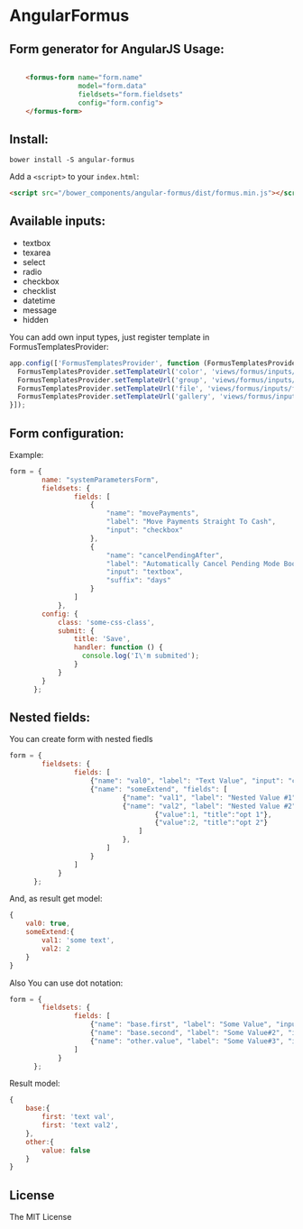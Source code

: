 AngularFormus
=============
Form generator for AngularJS
Usage:
----
```html

    <formus-form name="form.name"
                 model="form.data"
                 fieldsets="form.fieldsets"
                 config="form.config">
    </formus-form>
```
Install:
-------
```
bower install -S angular-formus

```
Add a `<script>` to your `index.html`:

```html
<script src="/bower_components/angular-formus/dist/formus.min.js"></script>
```
Available inputs:
----------------
- textbox
- texarea
- select
- radio
- checkbox
- checklist
- datetime
- message
- hidden

You can add own input types, just register template in FormusTemplatesProvider:
```js
app.config(['FormusTemplatesProvider', function (FormusTemplatesProvider) {
  FormusTemplatesProvider.setTemplateUrl('color', 'views/formus/inputs/color.html');
  FormusTemplatesProvider.setTemplateUrl('group', 'views/formus/inputs/group.html');
  FormusTemplatesProvider.setTemplateUrl('file', 'views/formus/inputs/file.html');
  FormusTemplatesProvider.setTemplateUrl('gallery', 'views/formus/inputs/gallery.html');
}]);
```

Form configuration:
------------------
Example:
```js
form = {
        name: "systemParametersForm",
        fieldsets: {
                fields: [
                    {
                        "name": "movePayments",
                        "label": "Move Payments Straight To Cash",
                        "input": "checkbox"
                    },
                    {
                        "name": "cancelPendingAfter",
                        "label": "Automatically Cancel Pending Mode Bookings after",
                        "input": "textbox",
                        "suffix": "days"
                    }
                ]
            },
        config: {
            class: 'some-css-class',
            submit: {
                title: 'Save',
                handler: function () {
                  console.log('I\'m submited');
                }
            }
        }
      };
```
Nested fields:
-------------
You can create form with nested fiedls
```js
form = {
        fieldsets: {
                fields: [
                    {"name": "val0", "label": "Text Value", "input": "checkbox"},
                    {"name": "someExtend", "fields": [
                            {"name": "val1", "label": "Nested Value #1", "input": "textbox"},
                            {"name": "val2", "label": "Nested Value #2", "input": "select","items":  [
                                    {"value":1, "title":"opt 1"},
                                    {"value":2, "title":"opt 2"}
                                ]
                            },
                        ]
                    }
                ]
            }
      };
```
And, as result get model:
```js
{
    val0: true,
    someExtend:{
        val1: 'some text',
        val2: 2
    }
}

```
Also You can use dot notation:
```js
form = {
        fieldsets: {
                fields: [
                    {"name": "base.first", "label": "Some Value", "input": "textbox"},
                    {"name": "base.second", "label": "Some Value#2", "input": "textbox"},
                    {"name": "other.value", "label": "Some Value#3", "input": "checkbox"},
                ]
            }
      };
```
Result model:
```js
{
    base:{
        first: 'text val',
        first: 'text val2',
    },
    other:{
        value: false
    }
}
```
## License
The MIT License


